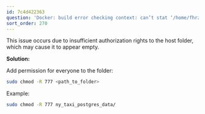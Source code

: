 ```yaml
---
id: 7c4d422363
question: 'Docker: build error checking context: can’t stat ‘/home/fhrzn/Projects/…./ny_taxi_postgres_data’'
sort_order: 270
---
```


This issue occurs due to insufficient authorization rights to the host folder, which may cause it to appear empty.

**Solution:**

Add permission for everyone to the folder:

```bash
sudo chmod -R 777 <path_to_folder>
```

Example:

```bash
sudo chmod -R 777 ny_taxi_postgres_data/
```